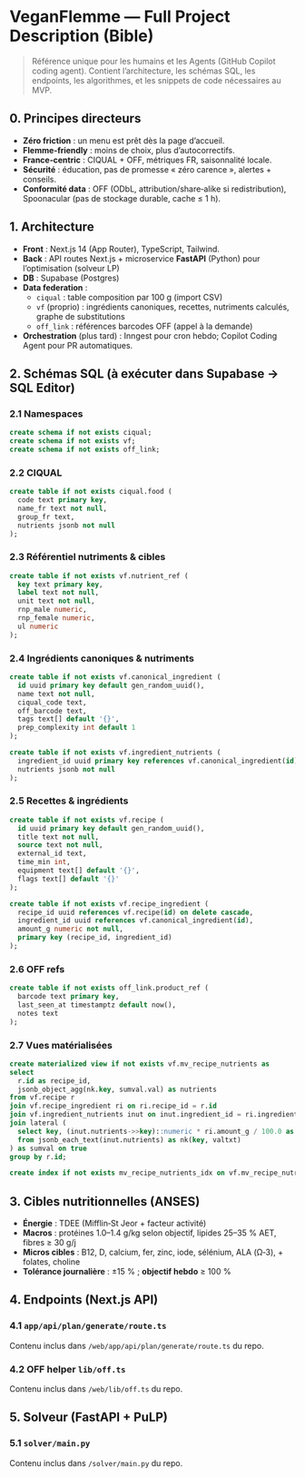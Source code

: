 # VeganFlemme — Full Project Description (Bible)

> Référence unique pour les humains et les Agents (GitHub Copilot coding agent). Contient l’architecture, les schémas SQL, les endpoints, les algorithmes, et les snippets de code nécessaires au MVP.

## 0. Principes directeurs
- **Zéro friction** : un menu est prêt dès la page d’accueil.
- **Flemme‑friendly** : moins de choix, plus d’autocorrectifs.
- **France‑centric** : CIQUAL + OFF, métriques FR, saisonnalité locale.
- **Sécurité** : éducation, pas de promesse « zéro carence », alertes + conseils.
- **Conformité data** : OFF (ODbL, attribution/share‑alike si redistribution), Spoonacular (pas de stockage durable, cache ≤ 1 h).

## 1. Architecture
- **Front** : Next.js 14 (App Router), TypeScript, Tailwind.
- **Back** : API routes Next.js + microservice **FastAPI** (Python) pour l’optimisation (solveur LP)
- **DB** : Supabase (Postgres)
- **Data federation** :
  - `ciqual` : table composition par 100 g (import CSV)
  - `vf` (proprio) : ingrédients canoniques, recettes, nutriments calculés, graphe de substitutions
  - `off_link` : références barcodes OFF (appel à la demande)
- **Orchestration** (plus tard) : Inngest pour cron hebdo; Copilot Coding Agent pour PR automatiques.

## 2. Schémas SQL (à exécuter dans Supabase → SQL Editor)

### 2.1 Namespaces
```sql
create schema if not exists ciqual;
create schema if not exists vf;
create schema if not exists off_link;
```

### 2.2 CIQUAL
```sql
create table if not exists ciqual.food (
  code text primary key,
  name_fr text not null,
  group_fr text,
  nutrients jsonb not null
);
```

### 2.3 Référentiel nutriments & cibles
```sql
create table if not exists vf.nutrient_ref (
  key text primary key,
  label text not null,
  unit text not null,
  rnp_male numeric,
  rnp_female numeric,
  ul numeric
);
```

### 2.4 Ingrédients canoniques & nutriments
```sql
create table if not exists vf.canonical_ingredient (
  id uuid primary key default gen_random_uuid(),
  name text not null,
  ciqual_code text,
  off_barcode text,
  tags text[] default '{}',
  prep_complexity int default 1
);

create table if not exists vf.ingredient_nutrients (
  ingredient_id uuid primary key references vf.canonical_ingredient(id) on delete cascade,
  nutrients jsonb not null
);
```

### 2.5 Recettes & ingrédients
```sql
create table if not exists vf.recipe (
  id uuid primary key default gen_random_uuid(),
  title text not null,
  source text not null,
  external_id text,
  time_min int,
  equipment text[] default '{}',
  flags text[] default '{}'
);

create table if not exists vf.recipe_ingredient (
  recipe_id uuid references vf.recipe(id) on delete cascade,
  ingredient_id uuid references vf.canonical_ingredient(id),
  amount_g numeric not null,
  primary key (recipe_id, ingredient_id)
);
```

### 2.6 OFF refs
```sql
create table if not exists off_link.product_ref (
  barcode text primary key,
  last_seen_at timestamptz default now(),
  notes text
);
```

### 2.7 Vues matérialisées
```sql
create materialized view if not exists vf.mv_recipe_nutrients as
select
  r.id as recipe_id,
  jsonb_object_agg(nk.key, sumval.val) as nutrients
from vf.recipe r
join vf.recipe_ingredient ri on ri.recipe_id = r.id
join vf.ingredient_nutrients inut on inut.ingredient_id = ri.ingredient_id
join lateral (
  select key, (inut.nutrients->>key)::numeric * ri.amount_g / 100.0 as val
  from jsonb_each_text(inut.nutrients) as nk(key, valtxt)
) as sumval on true
group by r.id;

create index if not exists mv_recipe_nutrients_idx on vf.mv_recipe_nutrients (recipe_id);
```

## 3. Cibles nutritionnelles (ANSES)
- **Énergie** : TDEE (Mifflin‑St Jeor + facteur activité)
- **Macros** : protéines 1.0–1.4 g/kg selon objectif, lipides 25–35 % AET, fibres ≥ 30 g/j
- **Micros cibles** : B12, D, calcium, fer, zinc, iode, sélénium, ALA (Ω‑3), + folates, choline
- **Tolérance journalière** : ±15 % ; **objectif hebdo** ≥ 100 %

## 4. Endpoints (Next.js API)
### 4.1 `app/api/plan/generate/route.ts`
Contenu inclus dans `/web/app/api/plan/generate/route.ts` du repo.

### 4.2 OFF helper `lib/off.ts`
Contenu inclus dans `/web/lib/off.ts` du repo.

## 5. Solveur (FastAPI + PuLP)
### 5.1 `solver/main.py`
Contenu inclus dans `/solver/main.py` du repo.

